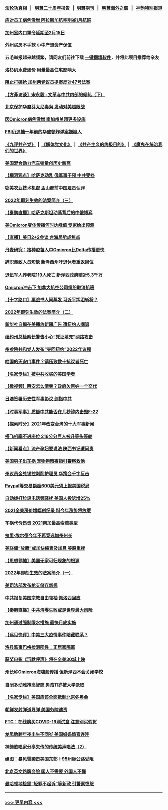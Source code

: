 #### [法轮功真相](https://github.com/gfw-breaker/truth/blob/master/README.md?t=0) &nbsp;&nbsp;|&nbsp;&nbsp; [明慧二十周年报告](https://github.com/gfw-breaker/mh-reports/blob/master/README.md?t=0) &nbsp;&nbsp;|&nbsp;&nbsp;[明慧期刊](https://github.com/gfw-breaker/mh-qikan) &nbsp;&nbsp;|&nbsp;&nbsp; [明慧海外之窗](https://github.com/gfw-breaker/mh-news/blob/master/README.md?t=0) &nbsp;&nbsp;|&nbsp;&nbsp; [神韵特别报道](https://github.com/gfw-breaker/mh-news/blob/master/shenyun.md?t=0)
#### [应对员工病例激增 阿拉斯加航空削减1月航班](../pages/nsc412/n13487252.md?t=01071400) 
#### [加州室内口罩令延期至2月15日](../pages/nsc412/n13487541.md?t=01071400) 
#### [外州买房不手软 小中产想资产保值](../pages/nsc412/n13487512.md?t=01071400) 
#### 五毛举报越来越频繁，请网友们前往下载 [一键翻墙软件](https://github.com/gfw-breaker/ssr-accounts)，并将此项目推荐给亲友
#### [洛杉矶水费涨价 用量最高住宅影响大](../pages/nsc412/n13487491.md?t=01071400) 
#### [阻止打砸抢 加州两党议员提案反对47号法案](../pages/nsc412/n13487425.md?t=01071400) 
#### [【方菲访谈】宋永毅 : 文革与中共内部的倾轧（下）](../pages/nsc412/n13486836.md?t=01071400) 
#### [北京保护华裔芬太尼毒枭 发动对美超限战](../pages/nsc412/n13487256.md?t=01071400) 
#### [因Omicron病例激增 南加州关闭更多设施](../pages/nsc412/n13487343.md?t=01071400) 
#### [FBI仍追捕一年前的华盛顿炸弹案嫌疑人](../pages/nsc412/n13487161.md?t=01071400) 
#### [《九评共产党》](https://github.com/begood0513/9ping.md/blob/master/README.md) &nbsp;|&nbsp; [《解体党文化》](../../../../jtdwh.md/blob/master/README.md)  &nbsp;|&nbsp; [《共产主义的终极目的》](../../../../gczydzjmd.md/blob/master/README.md) &nbsp;|&nbsp; [《魔鬼在统治我们的世界》](../../../../mgztzwmdsj.md/blob/master/README.md) 
#### [美国混合动力汽车销量创历史新高](../pages/nsc412/n13487126.md?t=01071400) 
#### [【横河观点】哈萨克动乱 俄军事干预 中共受挫](../pages/nsc412/n13487109.md?t=01071400) 
#### [窃美农业技术机密 孟山都前中国雇员认罪](../pages/nsc412/n13487190.md?t=01071400) 
#### [2022年即刻生效的法案简介（三）](../pages/nsc412/n13487238.md?t=01071400) 
#### [【秦鹏直播】哈萨克斯坦动荡背后的中俄博弈](../pages/nsc412/n13487099.md?t=01071400) 
#### [美Omicron变体传播何时达峰值 专家给出预测](../pages/nsc412/n13487148.md?t=01071400) 
#### [【直播】美日2+2会谈 台海局势成焦点](../pages/nsc412/n13486979.md?t=01071400) 
#### [丹麦研究：接种疫苗人中Omicron比Delta传播更快](../pages/nsc412/n13487085.md?t=01071400) 
#### [辞职潮致人员短缺 新泽西州吁退休者重返岗位](../pages/nsc412/n13487030.md?t=01071400) 
#### [退伍军人养老院119人死亡 新泽西政府赔近5.3千万](../pages/nsc412/n13487020.md?t=01071400) 
#### [Omicron冲击下 加拿大航空公司纷纷取消航班](../pages/nsc412/n13486849.md?t=01071400) 
#### [【十字路口】栗战书人间蒸发 习近平挥泪斩将？](../pages/nsc412/n13486673.md?t=01071400) 
#### [2022年即刻生效的法案简介（二）](../pages/nsc412/n13486945.md?t=01071400) 
#### [新华社自揭在美播放新疆广告 遭纽约人嘲讽](../pages/nsc412/n13485225.md?t=01071400) 
#### [纽约州总检察长警告小心“凭证填充”网路攻击](../pages/nsc412/n13485315.md?t=01071400) 
#### [州参院共和党人发布“夺回纽约”2022年议程](../pages/nsc412/n13485260.md?t=01071400) 
#### [哈国的天安门事件？镇压致数十抗议者死亡](../pages/nsc412/n13486715.md?t=01071400) 
#### [【名家专栏】被中共收买的美国学者](../pages/nsc412/n13486382.md?t=01071400) 
#### [【微视频】西安怎么清零？政府欠百姓一个交代](../pages/nsc412/n13486491.md?t=01071400) 
#### [日澳签署历史性军事协议 剑指中共](../pages/nsc412/n13486451.md?t=01071400) 
#### [【时事军事】质疑中共能否在几秒钟内击毁F-22](../pages/nsc412/n13485411.md?t=01071400) 
#### [【探索时分】2021年改变台湾的十大军事新闻](../pages/nsc412/n13484242.md?t=01071400) 
#### [搭飞机塞不进座位 216公分巨人被升等头等舱](../pages/nsc412/n13485867.md?t=01071400) 
#### [【新闻看点】流产孕妇要说法 陕西书记遭问责](../pages/nsc412/n13484681.md?t=01071400) 
#### [美国男子出车祸 宠物狗暗夜指引警察救他](../pages/nsc412/n13485583.md?t=01071400) 
#### [州议员金兑锡控剥削护理员 华策会千字反击](../pages/nsc412/n13485233.md?t=01071400) 
#### [Paypal等交易额超600美元须上报美国税局](../pages/nsc412/n13485021.md?t=01071400) 
#### [自动拨打垃圾电话频骚扰 美国人投诉增25%](../pages/nsc412/n13484805.md?t=01071400) 
#### [2021全美房价增幅创纪录 料今年涨势将放缓](../pages/nsc412/n13485097.md?t=01071400) 
#### [车祸代价昂贵 2021南加最高索赔类型](../pages/nsc412/n13484989.md?t=01071400) 
#### [拉里‧埃尔德今年不再竞选加州州长](../pages/nsc412/n13484947.md?t=01071400) 
#### [美联储“放鹰”或加快缩表及加息 美股重挫](../pages/nsc412/n13484713.md?t=01071400) 
#### [【思想领袖】美国无家可归现象的根源](../pages/nsc412/n13447262.md?t=01071400) 
#### [2022年即刻生效的法案简介（一）](../pages/nsc412/n13484721.md?t=01071400) 
#### [美司法部发布枪支储存新规](../pages/nsc412/n13484783.md?t=01071400) 
#### [中共报复美国宗教自由领袖 佩洛西回应](../pages/nsc412/n13484623.md?t=01071400) 
#### [【秦鹏直播】中共清零失败或是世界最大风险](../pages/nsc412/n13484700.md?t=01071400) 
#### [加州通过强制限水措施 最快月底实施](../pages/nsc412/n13484629.md?t=01071400) 
#### [【远见快评】中美三大疫情事件暗藏联系？](../pages/nsc412/n13483965.md?t=01071400) 
#### [洛县监事巴格检测阳性：正居家隔离](../pages/nsc412/n13484493.md?t=01071400) 
#### [获奖电影《沉默呼声》将在全美30城上映](../pages/nsc412/n13483949.md?t=01071400) 
#### [州长称Omicron海啸般传播 但新泽西不会关闭学校](../pages/nsc412/n13484380.md?t=01071400) 
#### [自闭多动难掩高智商 男孩11岁被大学录取](../pages/nsc412/n13482957.md?t=01071400) 
#### [【名家专栏】美国应该全面抵制北京冬奥会](../pages/nsc412/n13483748.md?t=01071400) 
#### [朝鲜发射弹道导弹 美国务院谴责](../pages/nsc412/n13484291.md?t=01071400) 
#### [FTC：在线购买COVID-19测试盒 注意别买假货](../pages/nsc412/n13482683.md?t=01071400) 
#### [龙凤胎跨年夜出生不同岁 美国妈妈惊喜连连](../pages/nsc412/n13483994.md?t=01071400) 
#### [神韵歌唱家分享失传的传统美声唱法（2）](../pages/nsc412/n13484184.md?t=01071400) 
#### [组图：暴风雪袭击美国东部 I-95州际公路受阻](../pages/nsc412/n13483285.md?t=01071400) 
#### [北京英文路牌变脸 国人不需要 外国人不懂](../pages/nsc412/n13484069.md?t=01071400) 
#### [曼哈顿地检颁“轻罪不起诉”等新政 引警察愤怒](../pages/nsc412/n13482679.md?t=01071400) 

----
#### [ >>> 更早内容 <<< ](../indexes/nsc412-earlier.md)
